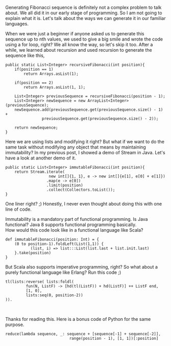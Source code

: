 Generating Fibonacci sequence is definitely not a complex problem to talk about. We all did it in our early stage of programming. So I am not going to explain what it is. Let's talk about the ways we can generate it in our familiar languages. 

When we were just a beginner if anyone asked us to generate this sequence up to nth values, we used to give a big smile and wrote the code using a for loop, right? We all know the way, so let's skip it too. After a while, we learned about recursion and used recursion to generate the sequence like this,

``` 
public static List<Integer> recursiveFibonacci(int position){ 
    if(position == 1) 
        return Arrays.asList(1);
    
    if(position == 2)  
        return Arrays.asList(1, 1);
        
    List<Integer> previousSequence = recursiveFibonacci(position - 1);  
    List<Integer> newSequence = new ArrayList<Integer>(previousSequence);
    newSequence.add(previousSequence.get(previousSequence.size() - 1) +
        		previousSequence.get(previousSequence.size() - 2));
 
    return newSequence;      
}
```
<p>Here we are using lists and modifying it right? But what if we want to do the same task without modifying any object that means by maintaining immutability? In my previous post, I showed a demo of Stream in Java. Let's have a look at another demo of it.</p>

```
public static List<Integer> immutableFibonacci(int position){
    return Stream.iterate(
                   new int[]{1, 1}, e -> new int[]{e[1], e[0] + e[1]})
                  .map(e -> e[0])
                  .limit(position)
                  .collect(Collectors.toList());
}
```
<p>One liner right? ;) Honestly, I never even thought about doing this with one line of code.</p>
<p>Immutability is a mandatory part of functional programming. Is Java functional? Java 8 supports functional programming basically.<br />How would this code look like in a functional language like Scala?</p>

```
def immutableFibonacci(position: Int) = {
    (0 to position-1).foldLeft(List(1,1)) {
           (list, i) => list:::List(list.last + list.init.last) 
    }.take(position)
}
```

<p>But Scala also supports imperative programming, right? So what about a purely functional language like Erlang? Run this code ;)</p>

```
tl(lists:reverse( lists:foldl( 
         fun(N, ListF) -> [hd(tl(ListF)) + hd(ListF)] ++ ListF end, 
         [1, 0], 
         lists:seq(0, position-2))
)).
```

<p> </p>
<p>Thanks for reading this. Here is a bonus code of Python for the same purpose.</p>

```
reduce(lambda sequence, _: sequence + [sequence[-1] + sequence[-2]],
                            range(position - 1), [1, 1])[:position]
```